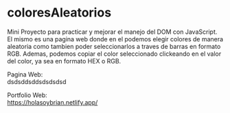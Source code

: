 # coloresAleatorios  

  Mini Proyecto para practicar y mejorar el manejo del DOM con JavaScript.
  El mismo es una pagina web donde en el podemos elegir colores de manera aleatoria como tambien poder seleccionarlos a traves de barras en formato RGB.
  Ademas, podemos copiar el color seleccionado clickeando en el valor del color, ya sea en formato HEX o RGB.  

  Pagina Web:  
  dsdsddsddsdsdsdsd  

  Portfolio Web:  
  https://holasoybrian.netlify.app/

  
